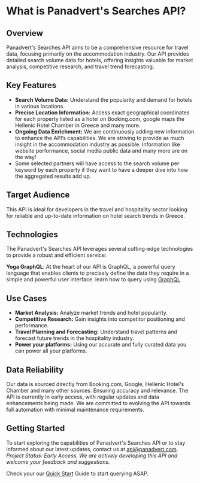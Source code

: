 # What is Panadvert's Searches API?

## Overview
Panadvert's Searches API aims to be a comprehensive resource for travel data, focusing primarily on the accommodation industry. Our API provides detailed search volume data for hotels, offering insights valuable for market analysis, competitive research, and travel trend forecasting.
## Key Features
- **Search Volume Data:** Understand the popularity and demand for hotels in various locations.
- **Precise Location Information:** Access exact geographical coordinates for each property listed as a hotel on Booking.com, google maps the Hellenic Hotel Chamber in Greece and many more.
- **Ongoing Data Enrichment:** We are continuously adding new information to enhance the API’s capabilities. We are striving to provide as much insight in the accommodation industry as possible. Information like website performance, social media public data and many more are on the way!
- Some selected partners will have access to the search volume per keyword by each property if they want to have a deeper dive into how the aggregated results add up.
## Target Audience
This API is ideal for developers in the travel and hospitality sector looking for reliable and up-to-date information on hotel search trends in Greece.
## Technologies

The Panadvert's Searches API leverages several cutting-edge technologies to provide a robust and efficient service:

**Yoga GraphQL**: At the heart of our API is GraphQL, a powerful query language that enables clients to precisely define the data they require in a simple and powerful user interface. learn how to query using [GraphQL](https://graphql.org/learn/queries/)
## Use Cases
- **Market Analysis:** Analyze market trends and hotel popularity.
- **Competitive Research:** Gain insights into competitor positioning and performance.
- **Travel Planning and Forecasting:** Understand travel patterns and forecast future trends in the hospitality industry.
- **Power your platforms:** Using our accurate and fully curated data you can power all your platforms. 
## Data Reliability 
Our data is sourced directly from Booking.com, Google, Hellenic Hotel's Chamber and many other sources. Ensuring accuracy and relevance. The API is currently in early access, with regular updates and data enhancements being made. We are committed to evolving the API towards full automation with minimal maintenance requirements. 
## Getting Started
To start exploring the capabilities of Panadvert's Searches API or to stay informed about our latest updates, contact us at [api@panadvert.com](mailto:api@panadvert.com). _Project Status: Early Access. We are actively developing this API and welcome your feedback and suggestions._

Check your our [Quick Start](Quick%20Start.md) Guide to start querying ASAP. 
